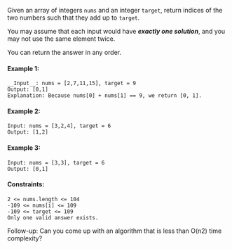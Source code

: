 Given an array of integers `nums` and an integer `target`, return indices of the two numbers such that they add up to `target`.  

You may assume that each input would have ***exactly one solution***, and you may not use the same element twice.  

You can return the answer in any order.  

 

#### Example 1:

```
__Input__: nums = [2,7,11,15], target = 9  
Output: [0,1]  
Explanation: Because nums[0] + nums[1] == 9, we return [0, 1].  
```

#### Example 2:

```
Input: nums = [3,2,4], target = 6  
Output: [1,2]
```
#### Example 3:

```
Input: nums = [3,3], target = 6  
Output: [0,1]
```
 

#### Constraints:

```
2 <= nums.length <= 104  
-109 <= nums[i] <= 109  
-109 <= target <= 109  
Only one valid answer exists.  
```

Follow-up: Can you come up with an algorithm that is less than O(n2) time complexity?